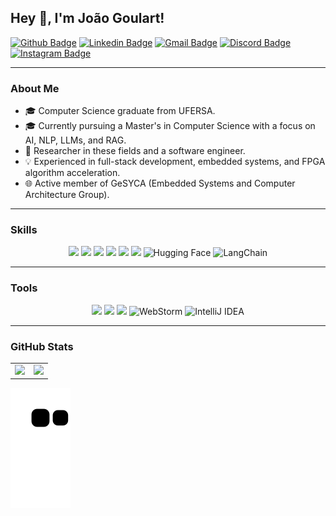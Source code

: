 ## Hey 👋, I'm João Goulart!

[![Github Badge](https://img.shields.io/badge/-Github-000?style=flat-square&logo=Github&logoColor=white&link=https://github.com/jgoulartf)](https://github.com/jgoulartf)
[![Linkedin Badge](https://img.shields.io/badge/LinkedIn-0077B5?style=flat-square&logo=linkedin&logoColor=white)](https://www.linkedin.com/in/jo%C3%A3o-goulart-0a2541150/)
[![Gmail Badge](https://img.shields.io/badge/-Gmail-c14438?style=flat-square&logo=Gmail&logoColor=white&link=mailto:joao123goulart@gmail.com)](mailto:joao123goulart@gmail.com)
[![Discord Badge](https://img.shields.io/badge/Discord-7289DA?style=flat-square&logo=discord&logoColor=white)](mailto:joao123goulart@gmail.com)
[![Instagram Badge](https://img.shields.io/badge/Instagram-E4405F?style=flat-square&logo=instagram&logoColor=white&link=https://www.instagram.com/jgoulart.dev)](https://www.instagram.com/jgoulart.dev)

---

### About Me

- 🎓 Computer Science graduate from UFERSA.
- 🎓 Currently pursuing a Master's in Computer Science with a focus on AI, NLP, LLMs, and RAG.
- 🤖 Researcher in these fields and a software engineer.
- 💡 Experienced in full-stack development, embedded systems, and FPGA algorithm acceleration.
- 🌐 Active member of GeSYCA (Embedded Systems and Computer Architecture Group).

---

### Skills

<div align="center">
  <!-- Programming Languages & Frameworks -->
  <img height="30" src="https://cdn.jsdelivr.net/gh/devicons/devicon/icons/javascript/javascript-original.svg" />
  <img height="30" src="https://cdn.jsdelivr.net/gh/devicons/devicon/icons/java/java-original.svg" />
  <img height="30" src="https://cdn.jsdelivr.net/gh/devicons/devicon/icons/cplusplus/cplusplus-original.svg" />
  <img height="30" src="https://cdn.jsdelivr.net/gh/devicons/devicon/icons/react/react-original.svg" />
  <img height="30" src="https://cdn.jsdelivr.net/gh/devicons/devicon/icons/nodejs/nodejs-original.svg" />
  <img height="30" src="https://cdn.jsdelivr.net/gh/devicons/devicon/icons/spring/spring-original.svg" />
  <!-- AI & ML -->
  <img height="30" src="https://huggingface.co/front/assets/huggingface_logo.svg" alt="Hugging Face" />
  <img height="30" src="https://upload.wikimedia.org/wikipedia/commons/9/9e/LangChain_logo.png" alt="LangChain" />
</div>

---

### Tools

<div align="center">
  <img height="30" src="https://cdn.jsdelivr.net/gh/devicons/devicon/icons/vscode/vscode-original.svg" />
  <img height="30" src="https://cdn.jsdelivr.net/gh/devicons/devicon/icons/postgresql/postgresql-original.svg" />
  <img height="30" src="https://cdn.jsdelivr.net/gh/devicons/devicon/icons/git/git-original.svg" />
  <img height="30" src="https://cdn.jsdelivr.net/gh/devicons/devicon/icons/webstorm/webstorm-original.svg" alt="WebStorm" />
  <img height="30" src="https://cdn.jsdelivr.net/gh/devicons/devicon/icons/intellij/intellij-original.svg" alt="IntelliJ IDEA" />
</div>

---

### GitHub Stats

<table>
  <tr>
    <td>
      <img height="180" src="https://github-readme-stats.vercel.app/api/top-langs/?username=jgoulartf&layout=compact&langs_count=7&theme=dracula"/>
    </td>
    <td>
      <img height="180" src="https://github-readme-stats.vercel.app/api?username=jgoulartf&show_icons=true&theme=dracula&include_all_commits=true&count_private=true"/>
    </td>
  </tr>
</table>

![Snake animation](https://github.com/jgoulartf/jgoulartf/blob/output/github-contribution-grid-snake.svg)
